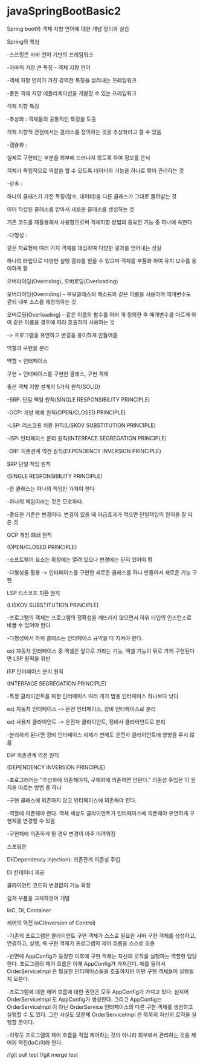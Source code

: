 # javaSpringBootBasic2

Spring boot와 객체 지향 언어에 대한 개념 정리와 실습


Spring의 핵심


-스프링은 자바 언어 기반의 프레임워크

-자바의 가장 큰 특징 - 객체 지향 언어

-객체 자향 언어가 가진 강력한 특징을 살려내는 프레임워크

-좋은 객체 지향 애플리케이션을 개발할 수 있는 프레임워크



객체 지향 특징


-추상화 :
객체들의 공통적인 특징을 도출

객체 지향적 관점에서는 클래스를 정의하는 것을 추상화라고 할 수 있음


-캡슐화 :

실제로 구현되는 부분을 외부에 드러나지 않도록 하여 정보를 은닉

객체가 독립적으로 역할을 할 수 있도록 데이터와 기능을 하나로 묶어 관리하는 것




-상속 :

하나의 클래스가 가진 특징(함수, 데이터)을 다른 클래스가 그대로 물려받는 것

이미 작성된 클래스를 받아서 새로운 클래스를 생성하는 것

기존 코드를 재활용해서 사용함으로써 객체지향 방법의 중요한 기능 중 하나에 속한다





-다형성 :

같은 자료형에 여러 가지 객체를 대입하여 다양한 결과를 얻어내는 성질

하나의 타입으로 다양한 실행 결과를 얻을 수 있으며 객체를 부품화 하여 유지 보수를 용이하게 함



오버라이딩(Overriding), 오버로딩(Overloading)


오버라이딩(Overriding) - 부모클래스의 메소드와 같은 이름을 사용하며 매개변수도 같되 내부 소스를 재정의하는 것

오버로딩(Overloading) - 같은 이름의 함수를 여러 개 정의한 후 매개변수를 다르게 하여 같은 이름을 경우에 따라 호출하여 사용하는 것


-> 프로그램을 유연하고 변경을 용이하게 만들어줌


역할과 구현을 분리 


역할 = 인터페이스

구현 = 인터페이스를 구현한 클래스, 구현 객체





좋은 객체 지향 설계의 5가지 원칙(SOLID)



-SRP: 단일 책임 원칙(SINGLE RESPONSIBILITY PRINCIPLE)

-OCP: 개방 폐쇄 원칙(OPEN/CLOSED PRINCIPLE)

-LSP: 리스코프 치환 원칙(LISKOV SUBSTITUTION PRINCIPLE)

-ISP: 인터페이스 분리 원칙(INTERFACE SEGREGATION PRINCIPLE)

-DIP: 의존관계 역전 원칙(DEPENDENCY INVERSION PRINCIPLE)




SRP 단일 책임 원칙

(SINGLE RESPONSIBILITY PRINCIPLE)



-한 클래스는 하나의 책임만 가져야 한다

-하나의 책임이라는 것은 모호하다.

-중요한 기준은 변경이다. 변경이 있을 때 파급효과가 적으면 단일책임의 원칙을 잘 따른 것




OCP 개방 폐쇄 원칙

(OPEN/CLOSED PRINCIPLE)



-소프트웨어 요소는 확장에는 열려 있으나 변경에는 닫혀 있어야 함

-다형성을 활용 -> 인터페이스를 구현한 새로운 클래스를 하나 만들어서 새로운 기능 구현



LSP 리스코프 치환 원칙

(LISKOV SUBSTITUTION PRINCIPLE)



-프로그램의 객체는 프로그램의 정확성을 깨뜨리지 않으면서 하위 타입의 인스턴스로 바꿀 수 있어야 한다.

-다형성에서 하위 클래스는 인터페이스 규약을 다 지켜야 한다. 

ex) 자동차 인터페이스 중 엑셀은 앞으로 가라는 기능, 엑셀 기능이 뒤로 가게 구현된다면 LSP 원칙을 위반



ISP 인터페이스 분리 원칙

(INTERFACE SEGREGATION PRINCIPLE)



-특정 클라이언트를 위한 인터페이스 여러 개가 범용 인터페이스 하나보다 낫다

ex) 자동차 인터페이스 -> 운전 인터페이스, 정비 인터페이스로 분리

ex) 사용자 클라이언트 -> 운전자 클라이언트, 정비사 클라이언트로 분리

-분리하게 된다면 정비 인터페이스 자체가 변해도 운전자 클라이언트에 영향을 주지 않음



DIP 의존관계 역전 원칙

(DEPENDENCY INVERSION PRINCIPLE)



-프로그래머는 "추상화에 의존해야지, 구체화에 의존하면 안된다." 의존성 주입은 이 원칙을 따르는 방법 중 하나

-구현 클래스에 의존하지 않고 인터페이스에 의존해야 한다.

-역할에 의존해야 한다. 객체 세상도 클라이언트가 인터페이스에 의존해야 유연하게 구현체를 변경할 수 있음

-구현체에 의존하게 될 경우 변경이 아주 어려워짐





스프링은 



DI(Dependency Injection): 의존관계 의존성 주입

DI 컨테이너 제공

클라이언트 코드의 변경없이 기능 확장

쉽게 부품을 교체하듯이 개발


IoC, DI, Container

제어의 역전 IoC(Inversion of Control)

-기존의 프로그램은 클라이언트 구현 객체가 스스로 필요한 서버 구현 객체를 생성하고, 연결하고, 실행, 즉 구현 객체가 프로그램의 제어 흐름을 스스로 조종

-반면에 AppConfig가 등장한 이후에 구현 객체는 자신의 로직을 실행하는 역할만 담당한다. 프로그램의
제어 흐름은 이제 AppConfig가 가져간다. 예를 들어서 OrderServiceImpl 은 필요한 인터페이스들을
호출하지만 어떤 구현 객체들이 실행될지 모른다.

-프로그램에 대한 제어 흐름에 대한 권한은 모두 AppConfig가 가지고 있다. 심지어 OrderServiceImpl
도 AppConfig가 생성한다. 그리고 AppConfig는 OrderServiceImpl 이 아닌 OrderService
인터페이스의 다른 구현 객체를 생성하고 실행할 수 도 있다. 그런 사실도 모른체 OrderServiceImpl 은
묵묵히 자신의 로직을 실행할 뿐이다.

-이렇듯 프로그램의 제어 흐름을 직접 제어하는 것이 아니라 외부에서 관리하는 것을 제어의 역전(IoC)이라
한다.

//git pull test
//git merge test












